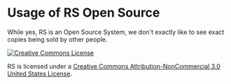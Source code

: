 # Usage of RS Open Source

While yes, RS is an Open Source System, we don't exactly like to see exact copies being sold by other people.

<!-- Creative Commons License -->
<a rel="license" href="http://creativecommons.org/licenses/by-nc/3.0/us/"><img alt="Creative Commons License" border="0" src="http://i.creativecommons.org/l/by-nc/3.0//us/88x31.png" class="cc-button"/></a><div class="cc-info"><span xmlns:dc="http://purl.org/dc/elements/1.1/"><span id="work_title" rel="dc:type" href="http://purl.org/dc/dcmitype/InteractiveResource" property="dc:title">RS</span> is licensed under a <a rel="license" href="http://creativecommons.org/licenses/by-nc/3.0/us/">Creative Commons Attribution-NonCommercial 3.0 United States License</a>. </span></div>
